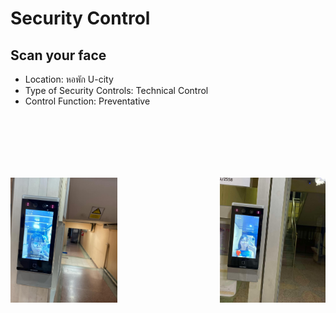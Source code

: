 <style>
  .row {
    display: flex; /* ใช้ Flexbox เพื่อจัดแถว */
    justify-content: space-between; /* จัดระยะห่างระหว่างรูป */
  }

  #img01, #img02 {
    margin-top: 100px; /* ตั้งระยะห่างจากขอบบน */
  }

  img {
    height: 200px; /* กำหนดความสูงของรูป */
  }
</style>

<h1>Security Control</h1>
<h2>Scan your face</h2>
<ul>
  <li>Location: หอพัก U-city</li>
  <li>Type of Security Controls: Technical Control</li>
  <li>Control Function: Preventative</li>
</ul>

<div class="container">
  <div class="row">
    <div id="img01">
      <img src="images/security/scanface.jpg" alt="Scanning Face for Security">
    </div>
    <div id="img02">
      <img src="images/security/me.jpg" alt="Scanning Face for Security">
    </div>
  </div>
</div>
